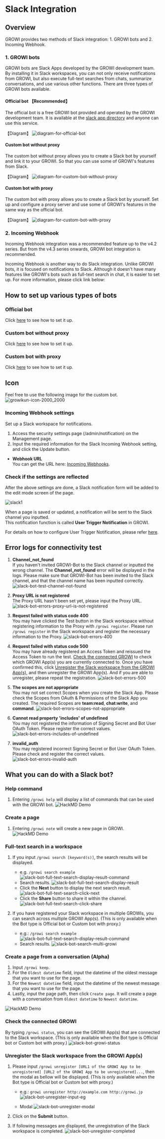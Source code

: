 # Slack Integration

## Overview

GROWI provides two methods of Slack integration: 1. GROWI bots and 2. Incoming Webhook.

### 1. GROWI bots

GROWI bots are Slack Apps developed by the GROWI development team. By installing it in Slack workspaces, you can not only receive notifications from GROWI, but also execute full-text searches from chats, summarize conversations, and use various other functions.
There are three types of GROWI bots available.

#### Official bot 【Recommended】

The official bot is a free GROWI bot provided and operated by the GROWI development team. It is available at the [slack app directory](https://wsgrowi.slack.com/apps) and anyone can use this service.

【Diagram】
![diagram-for-official-bot](/assets/images/slack-bot-outline-official.png)

#### Custom bot without proxy

The custom bot without proxy allows you to create a Slack bot by yourself and link it to your GROWI. So that you can use some of GROWI's features from Slack.

【Diagram】
![diagram-for-custom-bot-without-proxy](/assets/images/slack-bot-outline-custom-without-proxy.png)

#### Custom bot with proxy

The custom bot with proxy allows you to create a Slack bot by yourself. Set up and configure a proxy server and use some of GROWI's features in the same way as the official bot.

【Diagram】
![diagram-for-custom-bot-with-proxy](/assets/images/slack-bot-outline-custom-with-proxy.png)

### 2. Incoming Webhook

<!-- TODO Implement link after https://youtrack.weseek.co.jp/issue/GW-5452 -->

Incoming Webhook integration was a recommended feature up to the v4.2 series.
But from the v4.3 series onwards, GROWI bot integration is recommended.

Incoming Webhook is another way to do Slack integration. Unlike GROWI bots, it is focused on notifications to Slack.
Although it doesn't have many features like GROWI's bots such as full-text search in chat, it is easier to set up.
For more information, please click link below:

## How to set up various types of bots

### Official bot

Click [here](/en/admin-guide/management-cookbook/slack-integration/official-bot-settings.md) to see how to set it up.

### Custom bot without proxy

Click [here](/en/admin-guide/management-cookbook/slack-integration/custom-bot-without-proxy-settings.md) to see how to set it up.

### Custom bot with proxy

Click [here](/en/admin-guide/management-cookbook/slack-integration/custom-bot-with-proxy-settings.md) to see how to set it up.

## Icon

Feel free to use the following image for the custom bot.
![growikun-icon-2000_2000](/assets/images/growikun-icon-2000_2000.png)

<!-- TODO: GW-5372 「Slack/Mattermost への通知」の内容を適切なタイトルの下に移動させる -->

### Incoming Webhook settings

<!-- TODO: GW-5372 「Slack/Mattermost への通知」の内容を適切なタイトルの下に移動させる -->

Set up a Slack workspace for notifications.

1. Access the security settings page (/admin/notification) on the Management page.
2. Input the required information for the Slack Incoming Webhook setting, and click the Update button.

- **Webhook URL**  
  You can get the URL here: [Incoming Webhooks](https://slack.com/services/new/incoming-webhook).

### Check if the settings are reflected

After the above settings are done, a Slack notification form will be added to the edit mode screen of the page.

![slack1](/assets/images/slack1.png)

When a page is saved or updated, a notification will be sent to the Slack channel you inputted.  
This notification function is called **User Trigger Notification** in GROWI.

For details on how to configure User Trigger Notification, please refer [here](/en/admin-guide/management-cookbook/external-notification.html#user-trigger-notification-settings).

## Error logs for connectivity test

1. **Channel_not_found**  
   If you haven't invited GROWI-Bot to the Slack channel or inputted
   the wrong channel. The **Channel_not_found** error will be displayed in the logs.
   Please make sure that GROWI-Bot has been invited to the Slack channel,
   and that the channel name has been inputted correctly.
   ![slack-bot-test-channel-not-found](/assets/images/slack-bot-test-channel-not-found.png)

2. **Proxy URL is not registered**  
   The Proxy URL hasn't been set yet, please input the Proxy URL.
   ![slack-bot-errors-proxy-url-is-not-registered](/assets/images/slack-bot-errors-proxy-url-is-not-registered.png)

3. **Request failed with status code 400**  
   You may have clicked the Test button in the Slack workspace
   without registering information to the Proxy with `/growi register`.
   Please run `/growi register` in the Slack workspace
   and register the necessary information to the Proxy.
   ![slack-bot-errors-400](/assets/images/slack-bot-errors-400.png)

4. **Request failed with status code 500**  
   You may have already registered an Access Token
   and reissued the Access Token to run the test.
   [Check the connected GROWI](/en/admin-guide/management-cookbook/slack-integration/#check-the-connected-growi)
   to check which GROWI App(s) you are currently connected to.
   Once you have confirmed this,
   click [Unregister the Slack workspace from the GROWI App(s)](/en/admin-guide/management-cookbook/slack-integration/#unregister-the-slack-workspace-from-the-growi-app-s),
   and then unregister the GROWI App(s). And if you are able to unregister,
   please repeat the registration.
   ![slack-bot-errors-500](/assets/images/slack-bot-errors-500.png)

5. **The scopes are not appropriate**  
   You may not set correct Scopes when you create the Slack App.
   Please check the Scopes from OAuth & Permissions of the Slack App you created.
   The required Scopes are **team:read**, **chat:write**, and **command**.
   ![slack-bot-errors-scopes-not-appropriate](/assets/images/slack-bot-errors-scopes-not-appropriate.png)

6. **Cannot read property 'includes' of undefined**  
   You may not registered the information of Signing Secret
   and Bot User OAuth Token. Please register the correct values.
   ![slack-bot-errors-includes-of-undefined](/assets/images/slack-bot-errors-includes-of-undefined.png)

7. **invalid_auth**  
   You may registered incorrect Signing Secret or Bot User OAuth Token.
   Please check and register the correct values.
   ![slack-bot-errors-invalid-auth](/assets/images/slack-bot-errors-invalid-auth.png)

## What you can do with a Slack bot?

### Help command

1. Entering `/growi help` will display a list of commands that can be used with the GROWI bot.
   ![HackMD Demo](/assets/images/growi-help.gif)

### Create a page

1. Entering `/growi note` will create a new page in GROWI.
    ![HackMD Demo](/assets/images/growi-note.gif)

### Full-text search in a workspace

1. If you input `/growi search [keyword(s)]`, the search results will be displayed.

   - e.g. `/growi search example`
     ![slack-bot-full-text-search-display-result-command](/assets/images/slack-bot-full-text-search-display-result-command.png)
   - Search results.
     ![slack-bot-full-text-search-display-result](/assets/images/slack-bot-full-text-search-display-result.png)
   - Click the **Next** button to display the next search result.
     ![slack-bot-full-text-search-click-next](/assets/images/slack-bot-full-text-search-click-next.png)
   - Click the **Share** button to share it within the channel.
     ![slack-bot-full-text-search-click-share](/assets/images/slack-bot-full-text-search-click-share.png)

2. If you have registered your Slack workspace in multiple GROWIs, you can search across multiple GROWI App(s). (This is only available when the Bot type is Official bot or Custom bot with proxy.)

   - e.g.: `/growi search example`
     ![slack-bot-full-text-search-display-result-command](/assets/images/slack-bot-full-text-search-display-result-command.png)
   - Search results.
     ![slack-bot-search-multi-growi](/assets/images/slack-bot-search-multi-growi.png)

### Create a page from a conversation (Alpha)

1. Input `/growi keep`.
2. For the `Oldest datetime` field, input the datetime of the oldest message that you want to use for the page.
3. For the `Newest datetime` field, input the datetime of the newest message that you want to use for the page.
4. Lastly, input the page path, then click `Create page`. It will create a page with a conversation from `Oldest datetime` to `Newest datetime`.

![HackMD Demo](/assets/images/growi-keep.gif)

### Check the connected GROWI

By typing `/growi status`, you can see the GROWI App(s) that are connected to the Slack workspace. (This is only available when the Bot type is Official bot or Custom bot with proxy.)
![slack-bot-growi-status](/assets/images/slack-bot-growi-status.png)

### Unregister the Slack workspace from the GROWI App(s)

1. Please input `/growi unregister [URL1 of the GROWI App to be unregistered] [URL2 of the GROWI App to be unregistered]...`, then the modal as bellow will be displayed. (This is only available when the Bot type is Official bot or Custom bot with proxy.)

   - e.g.: `growi unregister http://example.com http://growi.jp`  
     ![slack-bot-unregister-input-eg](/assets/images/slack-bot-unregister-input-eg.png)

   - Modal
     ![slack-bot-unregister-modal](/assets/images/slack-bot-unregister-modal.png)

1. Click on the **Submit** button.
2. If following messages are displayed, the unregistration of the Slack workspace is completed.
   ![slack-bot-unregister-completed](/assets/images/slack-bot-unregister-completed.png)
